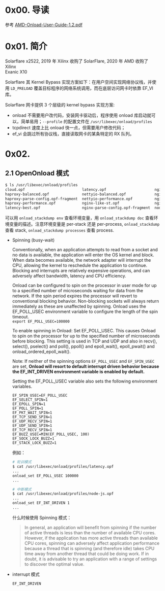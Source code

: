 # 0x00. 导读

参考 [AMD-Onload-User-Guide-1.2.pdf](https://redhawk.concurrent-rt.com/docs/root/1Linux/1RedHawk/9.2/AMD-Onload-User-Guide-1.2.pdf)

# 0x01. 简介

Solarflare x2522, 2019 年 Xilinx 收购了 SolarFlare, 2020 年 AMD 收购了 Xilinx  
Exanic X10

Solarflare 其 Kernel Bypass 实现方案如下：在用户空间实现网络协议栈，并使用 `LD_PRELOAD` 覆盖目标程序的网络系统调用，而在底层访问网卡时依靠 EF_VI 库。  

Solarflare 网卡提供 3 个层级的 kernel bypass 实现方案:
- onload 不需要用户改代码，安装网卡驱动后，程序使用 onload 库启动就可以，简单易用；`--profile` 的配置文件在 `/usr/libexec/onload/profiles`
- tcpdirect 速度上比 onload 快一点，但需要用户修改代码；
- ef_vi 会跳过所有协议栈，直接读取网卡的某条特定的 RX 队列。

# 0x02. 

## 2.1 OpenOnload 模式

```bash
$ ls /usr/libexec/onload/profiles
cloud.opf                          latency.opf                      nginx-proxy-balanced.opf         proxy-throughput.opf-fragment  throughput.opf-fragment
haproxy-balanced.opf               nettyio-balanced.opf             nginx-proxy-performance.opf      redis-balanced.opf             wait-old-cluster-exit.opf-fragment
haproxy-parse-config.opf-fragment  nettyio-performance.opf          nginx-webserver-balanced.opf     redis-performance.opf          wan-traffic.opf-fragment
haproxy-performance.opf            nginx-like-st.opf                nginx-webserver-performance.opf  safe.opf                       zeromq.opf
latency-best.opf                   nginx-parse-config.opf-fragment  node-js.opf                      throughput_base.opf-fragment
```

可以用 `onload_stackdump env` 查看环境变量，用 `onload_stackdump doc` 查看环境变量的描述。注意环境变量是 per-stack 还是 per-process, `onload_stackdump` 查看 stack, `onload_stackdump processes` 查看 process.

- Spinning (busy-wait)

    Conventionally, when an application attempts to read from a socket and no data is available, the application will enter the OS kernel and block. 
    When data becomes available, the network adapter will interrupt the CPU, allowing the kernel to reschedule the application to continue.
    Blocking and interrupts are relatively expensive operations, and can adversely affect bandwidth, latency and CPU efficiency.

    Onload can be configured to spin on the processor in user mode for up to a specified number of microseconds waiting for data from the network. If the spin period expires the processor will revert to conventional blocking behavior. Non-blocking sockets will always return immediately as these are unaffected by spinning.
    Onload uses the EF_POLL_USEC environment variable to configure the length of the spin timeout.  
    `export EF_POLL_USEC=100000`

    To enable spinning in Onload: Set EF_POLL_USEC. This causes Onload to spin on the processor for up to the specified number of microseconds before blocking. This setting is used in TCP and UDP and also in recv(), select(), pselect() and poll(), ppoll() and epoll_wait(), epoll_pwait() and onload_ordered_epoll_wait().

    Note: If neither of the spinning options `EF_POLL_USEC` and `EF_SPIN_USEC` are set, **Onload will resort to default interrupt driven behavior because the EF_INT_DRIVEN environment variable is enabled by default.** 

    Setting the EF_POLL_USEC variable also sets the following environment variables.
    ```
    EF_SPIN_USEC=EF_POLL_USEC
    EF_SELECT_SPIN=1
    EF_EPOLL_SPIN=1
    EF_POLL_SPIN=1
    EF_PKT_WAIT_SPIN=1
    EF_TCP_SEND_SPIN=1
    EF_UDP_RECV_SPIN=1
    EF_UDP_SEND_SPIN=1
    EF_TCP_RECV_SPIN=1
    EF_BUZZ_USEC=MIN(EF_POLL_USEC, 100)
    EF_SOCK_LOCK_BUZZ=1
    EF_STACK_LOCK_BUZZ=1
    ```

    例如：
    ```bash
    # 轮训模式
    $ cat /usr/libexec/onload/profiles/latency.opf
    ...
    onload_set EF_POLL_USEC 100000
    ...

    # 中断模式
    $ cat /usr/libexec/onload/profiles/node-js.opf
    ...
    onload_set EF_INT_DRIVEN 1
    ...
    ```

    什么时候使用 Spinning 模式：
    > In general, an application will benefit from spinning if the number of active threads is less than the number of available CPU cores. However, if the application has more active threads than available CPU cores, spinning can adversely affect application performance because a thread that is spinning (and therefore idle) takes CPU time away from another thread that could be doing work. If in doubt, it is advisable to try an application with a range of settings to discover the optimal value.

- interrupt 模式

    `EF_INT_DRIVEN`